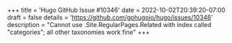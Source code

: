 +++
title = 'Hugo GitHub Issue #10346'
date = 2022-10-02T20:39:20-07:00
draft = false
details = 'https://github.com/gohugoio/hugo/issues/10346'
description = "Cannot use .Site.RegularPages.Related with index called "categories"; all other taxonomies work fine"
+++
